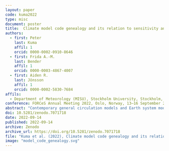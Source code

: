```yaml
---
layout: paper
code: kuma2022
type: misc
document: poster
title:  Climate model code genealogy and its relation to sensitivity and feedbacks
authors:
  - first: Peter
    last: Kuma
    affil: 1
    orcid: 0000-0002-0910-8646
  - first: Frida A.-M.
    last: Bender
    affil: 1
    orcid: 0000-0003-4867-4007
  - first: Aiden R.
    last: Jönsson
    affil: 1
    orcid: 0000-0002-5830-7684
affils:
  - Department of Meteorology (MISU), Stockholm University, Stockholm, Sweden
conference: FORCeS Annual Meeting 2022, Oslo, Norway, 13–16 September 2022
abstract: "Contemporary general circulation models and Earth system models are developed by a large group of modelling centres internationally. They use a broad range of implementations of climate dynamics and physical parametrisations, allowing for structural (code) uncertainty to be partially quantified with multi-model ensembles (MMEs). However, many models in the MMEs of the Climate Model Intercomparison Project (CMIP) have a common development history due to the widespread practice of sharing of code and parametrisations within and between modelling centres. This makes results from different models statistically dependent, potentially introducing biases in MME statistics. This situation became more pronounced in CMIP6 compared to CMIP5 due to the proliferation of model runs contributed by the same model, and due to the fact that several models predict much higher effective climate sensitivity (ECS) than multiple evidence assessments such as the Intergovernmental Panel on Climate Change Sixth Assessment Report, and this means that some MME statistics differ from multiple evidence estimates. Previous research investigating effects of model inter-dependence has focused on model output and code dependence, but model code genealogy of CMIP models has not been fully analysed. We present a full reconstruction of CMIP3, CMIP5 and CMIP6 model code genealogy based on available literature and online resources, with a focus on inheritance in the atmospheric component and atmospheric physical parametrisations. We developed a `fair' model code weighting method based on the model code genealogy for the purpose of analysing the impact of such weighting on MME means. We assess the implications of such weighting on ECS, climate feedbacks, forcing and global mean near-surface air temperature, as well as simpler weighting methods based on model family, institute and country in CMIP5 and CMIP6. In some cases the impact is found to be substantial and can partially reconcile the differences in MME means between CMIP5 and CMIP6. We show that some model families have a propensity to be relatively warm or cold in the main CMIP5 and CMIP6 experiments. Our method is complementary to the existing methods based on model output clustering. The presented results can help in understanding of structural dependencies between CMIP models, and the proposed code and family weighting methods can be used in MME assessments to ameliorate model structure sampling biases."
doi: 10.5281/zenodo.7071718
date: 2022-09-14
published: 2022-09-14
archive: Zenodo
archive_url: https://doi.org/10.5281/zenodo.7071718
file: "Kuma et al. (2022), Climate model code genealogy and its relation to sensitivity and feedbacks.pdf"
image: "model_code_genealogy.svg"
---
```

